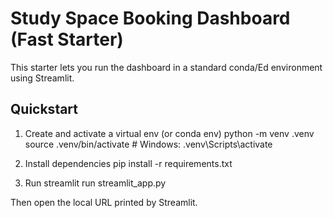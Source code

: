 # Study Space Booking Dashboard (Fast Starter)

This starter lets you run the dashboard in a standard conda/Ed environment using Streamlit.

## Quickstart
1) Create and activate a virtual env (or conda env)
   python -m venv .venv
   source .venv/bin/activate  # Windows: .venv\Scripts\activate

2) Install dependencies
   pip install -r requirements.txt

3) Run
   streamlit run streamlit_app.py

Then open the local URL printed by Streamlit.
